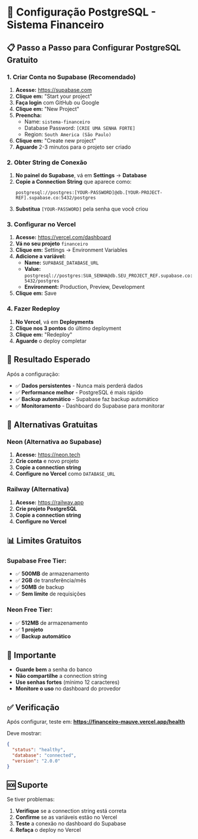 # 🐘 Configuração PostgreSQL - Sistema Financeiro

## 📋 **Passo a Passo para Configurar PostgreSQL Gratuito**

### **1. Criar Conta no Supabase (Recomendado)**

1. **Acesse:** https://supabase.com
2. **Clique em:** "Start your project"
3. **Faça login** com GitHub ou Google
4. **Clique em:** "New Project"
5. **Preencha:**
   - Name: `sistema-financeiro`
   - Database Password: `[CRIE UMA SENHA FORTE]`
   - Region: `South America (São Paulo)`
6. **Clique em:** "Create new project"
7. **Aguarde** 2-3 minutos para o projeto ser criado

### **2. Obter String de Conexão**

1. **No painel do Supabase**, vá em **Settings** → **Database**
2. **Copie a Connection String** que aparece como:
   ```
   postgresql://postgres:[YOUR-PASSWORD]@db.[YOUR-PROJECT-REF].supabase.co:5432/postgres
   ```
3. **Substitua** `[YOUR-PASSWORD]` pela senha que você criou

### **3. Configurar no Vercel**

1. **Acesse:** https://vercel.com/dashboard
2. **Vá no seu projeto** `financeiro`
3. **Clique em:** Settings → Environment Variables
4. **Adicione a variável:**
   - **Name:** `SUPABASE_DATABASE_URL`
   - **Value:** `postgresql://postgres:SUA_SENHA@db.SEU_PROJECT_REF.supabase.co:5432/postgres`
   - **Environment:** Production, Preview, Development
5. **Clique em:** Save

### **4. Fazer Redeploy**

1. **No Vercel**, vá em **Deployments**
2. **Clique nos 3 pontos** do último deployment
3. **Clique em:** "Redeploy"
4. **Aguarde** o deploy completar

## 🎯 **Resultado Esperado**

Após a configuração:
- ✅ **Dados persistentes** - Nunca mais perderá dados
- ✅ **Performance melhor** - PostgreSQL é mais rápido
- ✅ **Backup automático** - Supabase faz backup automático
- ✅ **Monitoramento** - Dashboard do Supabase para monitorar

## 🔧 **Alternativas Gratuitas**

### **Neon (Alternativa ao Supabase)**
1. **Acesse:** https://neon.tech
2. **Crie conta** e novo projeto
3. **Copie a connection string**
4. **Configure no Vercel** como `DATABASE_URL`

### **Railway (Alternativa)**
1. **Acesse:** https://railway.app
2. **Crie projeto PostgreSQL**
3. **Copie a connection string**
4. **Configure no Vercel**

## 📊 **Limites Gratuitos**

### **Supabase Free Tier:**
- ✅ **500MB** de armazenamento
- ✅ **2GB** de transferência/mês
- ✅ **50MB** de backup
- ✅ **Sem limite** de requisições

### **Neon Free Tier:**
- ✅ **512MB** de armazenamento
- ✅ **1 projeto**
- ✅ **Backup automático**

## 🚨 **Importante**

- **Guarde bem** a senha do banco
- **Não compartilhe** a connection string
- **Use senhas fortes** (mínimo 12 caracteres)
- **Monitore o uso** no dashboard do provedor

## ✅ **Verificação**

Após configurar, teste em:
**https://financeiro-mauve.vercel.app/health**

Deve mostrar:
```json
{
  "status": "healthy",
  "database": "connected",
  "version": "2.0.0"
}
```

## 🆘 **Suporte**

Se tiver problemas:
1. **Verifique** se a connection string está correta
2. **Confirme** se as variáveis estão no Vercel
3. **Teste** a conexão no dashboard do Supabase
4. **Refaça** o deploy no Vercel


